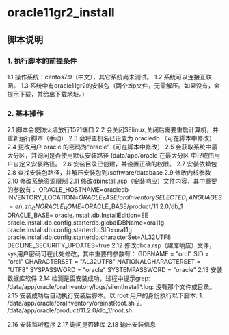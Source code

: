 # oracle11gr2_install
## 脚本说明
### 1. 执行脚本的前提条件
1.1 操作系统：centos7.9（中文），其它系统尚未测试。
1.2 系统可以连接互联网。
1.3 系统中有oracle11gr2的安装包（两个zip文件，无需解压。如果没有，会提示下载，并给出下载地址。）
### 2. 基本操作
2.1 脚本会使防火墙放行1521端口
2.2 会关闭SElinux,关闭后需要重启计算机，并重新运行脚本（手动）
2.3 会将主机名已设置为 oracledb （可在脚本中修改）
2.4 更改用户 oracle 的密码为“oracle”（可在脚本中修改）
2.5 会获取系统中最大分区，并询问是否使用默认安装路径 (data/app/oracle 在最大分区  中)?或由用户自定义安装路径。
2.6 安装目录已创建，并设置正确的权限。
2.7 安装依赖包
2.8 查找安装包路径，并解压安装包到/software/database
2.9 修改内核参数
2.10 修改系统资源限制
2.11 修改dbinstall.rsp（安装响应）文件内容，其中重要的参数有：
    ORACLE_HOSTNAME=oracledb
    INVENTORY_LOCATION=$ORACLE_BASE/oraInventory
    SELECTED_LANGUAGES=en,zh_CN
    ORACLE_HOME=$ORACLE_BASE/product/11.2.0/db_1
    ORACLE_BASE=
    oracle.install.db.InstallEdition=EE
    oracle.install.db.config.starterdb.globalDBName=ora11g
    oracle.install.db.config.starterdb.SID=ora11g
    oracle.install.db.config.starterdb.characterSet=AL32UTF8
    DECLINE_SECURITY_UPDATES=true
2.12 修改dbca.rsp（建库响应）文件，sys用户密码可在此处修改，其中重要的参数有：
    GDBNAME = "orcl"
    SID = "orcl"
    CHARACTERSET = "AL32UTF8"
    NATIONALCHARACTERSET = "UTF8"
    SYSPASSWORD = "oracle"
    SYSTEMPASSWORD = "oracle"
2.13 安装数据库软件
2.14 检测是否安装成功，过程中提示grep: /data/app/oracle/oraInventory/logs/silentInstall*.log: 没有那个文件或目录。
2.15 安装成功后自动执行安装后脚本。以 root 用户的身份执行以下脚本:
        1. /data/app/oracle/oraInventory/orainstRoot.sh
        2. /data/app/oracle/product/11.2.0/db_1/root.sh

2.16 安装监听程序
2.17 询问是否建库
2.18 输出安装信息
